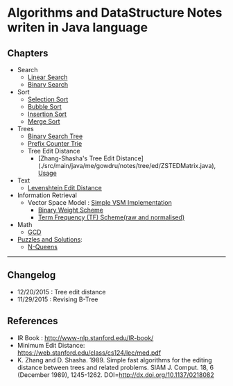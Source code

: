 # Algorithms and DataStructure Notes writen in Java language

## Chapters
+ Search
  + [Linear Search](./src/main/java/me/gowdru/notes/search/LinearSearcher.java)
  + [Binary Search](./src/main/java/me/gowdru/notes/search/BinarySearcher.java)
+ Sort
  + [Selection Sort](./src/main/java/me/gowdru/notes/sort/SelectionSorter.java)
  + [Bubble Sort](./src/main/java/me/gowdru/notes/sort/BubbleSorter.java)
  + [Insertion Sort](./src/main/java/me/gowdru/notes/sort/InsertionSorter.java)
  + [Merge Sort](./src/main/java/me/gowdru/notes/sort/MergeSorter.java)
+ Trees
  + [Binary Search Tree](./src/main/java/me/gowdru/notes/tree/BinarySearchTree.java)
  + [Prefix Counter Trie](./src/main/java/me/gowdru/notes/tree/PrefixTrie.java)
  + Tree Edit Distance
    + [Zhang-Shasha's Tree Edit Distance] (./src/main/java/me/gowdru/notes/tree/ed/ZSTEDMatrix.java), [Usage](./src/main/java/me/gowdru/notes/tree/ed/ZSTEDComputer.java)
+ Text
  + [Levenshtein Edit Distance](./src/main/java/me/gowdru/notes/text/EditDistanceComputer.java)
+ Information Retrieval
  + Vector Space Model : [Simple VSM Implementation](./src/main/java/me/gowdru/notes/ir/vsm/VectorSpaceModel.java)
    + [Binary Weight Scheme](./src/main/java/me/gowdru/notes/ir/vsm/BinaryScheme.java)
    + [Term Frequency (TF) Scheme(raw and normalised)](./src/main/java/me/gowdru/notes/ir/vsm/TermFrequencyScheme.java)
+ Math
  + [GCD](./src/main/java/me/gowdru/notes/math/GCD.java)
+ [Puzzles and Solutions](./src/main/java/me/gowdru/notes/problems/):
  + [N-Queens](./src/main/java/me/gowdru/notes/problems/NQueensSolver.java)

---

## Changelog

+ 12/20/2015 : Tree edit distance
+ 11/29/2015 : Revising B-Tree


## References

+ IR Book : http://www-nlp.stanford.edu/IR-book/
+ Minimum Edit Distance: https://web.stanford.edu/class/cs124/lec/med.pdf
+ K. Zhang and D. Shasha. 1989. Simple fast algorithms for the editing distance between trees and related problems. SIAM J. Comput. 18, 6 (December 1989), 1245-1262. DOI=http://dx.doi.org/10.1137/0218082